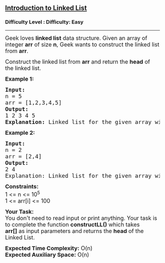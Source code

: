 <h2><a href="https://www.geeksforgeeks.org/problems/introduction-to-linked-list/1">Introduction to Linked List</a></h2><h3>Difficulty Level : Difficulty: Easy</h3><hr><div class="problems_problem_content__Xm_eO"><p><span style="font-size:18px">Geek loves <strong>l</strong><strong>inked list</strong> data structure. Given an array of integer <strong>arr</strong> of size <strong>n</strong>, Geek wants to construct the linked list from <strong>arr</strong>.</span></p>

<p><span style="font-size:18px">Construct the linked list from <strong>arr</strong> and return the <strong>head</strong> of the linked list.</span></p>

<p><strong><span style="font-size:18px">Example 1:</span></strong></p>

<pre><span style="font-size:18px"><strong>Input:</strong>
n = 5
arr = [1,2,3,4,5]
<strong>Output:</strong>
1 2 3 4 5
<strong>Explanation:</strong> Linked list for the given array will be 1-&gt;2-&gt;3-&gt;4-&gt;5.</span></pre>

<p><strong><span style="font-size:18px">Example 2:</span></strong></p>

<pre><span style="font-size:18px"><strong>Input:</strong>
n = 2
arr = [2,4]
<strong>Output:</strong>
2 4
Explanation: Linked list for the given array will be 2-&gt;4.</span></pre>

<p><span style="font-size:18px"><strong>Constraints:</strong><br>
1 &lt;= n &lt;= 10<sup>5</sup><br>
1 &lt;= arr[i] &lt;= 100</span></p>

<p><span style="font-size:18px"><strong>Your Task:</strong><br>
You don't need to read input or print anything. Your task is to complete the function <strong>constructLL()</strong> which takes <strong>arr[]</strong>&nbsp;as input parameters and returns the <strong>head</strong> of the Linked List.</span></p>

<p><span style="font-size:18px"><strong>Expected Time Complexity:</strong>&nbsp;O(n)<br>
<strong>Expected Auxiliary Space:</strong>&nbsp;O(n)</span></p>
</div>